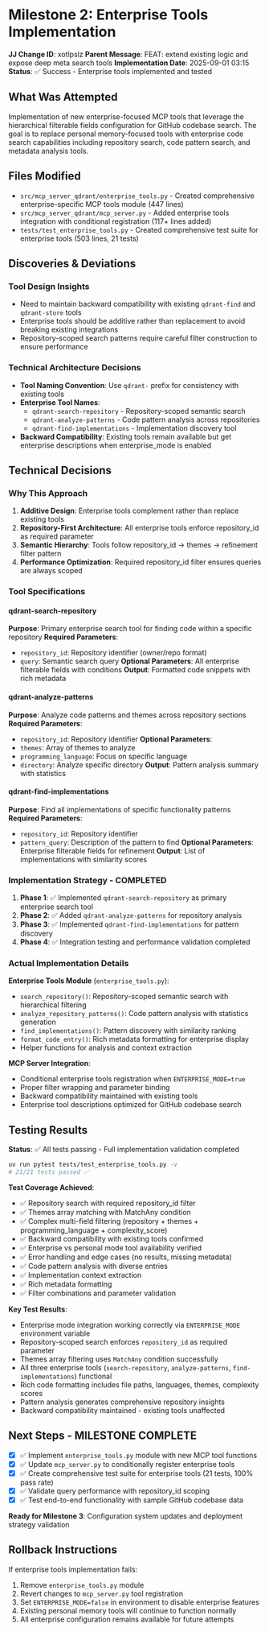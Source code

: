 # Milestone 2: Enterprise Tools Implementation

**JJ Change ID**: xotlpslz
**Parent Message**: FEAT: extend existing logic and expose deep meta search tools
**Implementation Date**: 2025-09-01 03:15
**Status**: ✅ Success - Enterprise tools implemented and tested

## What Was Attempted
Implementation of new enterprise-focused MCP tools that leverage the hierarchical filterable fields configuration for GitHub codebase search. The goal is to replace personal memory-focused tools with enterprise code search capabilities including repository search, code pattern search, and metadata analysis tools.

## Files Modified
- `src/mcp_server_qdrant/enterprise_tools.py` - Created comprehensive enterprise-specific MCP tools module (447 lines)
- `src/mcp_server_qdrant/mcp_server.py` - Added enterprise tools integration with conditional registration (117+ lines added)
- `tests/test_enterprise_tools.py` - Created comprehensive test suite for enterprise tools (503 lines, 21 tests)

## Discoveries & Deviations
### Tool Design Insights
- Need to maintain backward compatibility with existing `qdrant-find` and `qdrant-store` tools
- Enterprise tools should be additive rather than replacement to avoid breaking existing integrations
- Repository-scoped search patterns require careful filter construction to ensure performance

### Technical Architecture Decisions
- **Tool Naming Convention**: Use `qdrant-` prefix for consistency with existing tools
- **Enterprise Tool Names**:
  - `qdrant-search-repository` - Repository-scoped semantic search
  - `qdrant-analyze-patterns` - Code pattern analysis across repositories
  - `qdrant-find-implementations` - Implementation discovery tool
- **Backward Compatibility**: Existing tools remain available but get enterprise descriptions when enterprise_mode is enabled

## Technical Decisions
### Why This Approach
1. **Additive Design**: Enterprise tools complement rather than replace existing tools
2. **Repository-First Architecture**: All enterprise tools enforce repository_id as required parameter
3. **Semantic Hierarchy**: Tools follow repository_id → themes → refinement filter pattern
4. **Performance Optimization**: Required repository_id filter ensures queries are always scoped

### Tool Specifications

#### qdrant-search-repository
**Purpose**: Primary enterprise search tool for finding code within a specific repository
**Required Parameters**:
- `repository_id`: Repository identifier (owner/repo format)
- `query`: Semantic search query
**Optional Parameters**: All enterprise filterable fields with conditions
**Output**: Formatted code snippets with rich metadata

#### qdrant-analyze-patterns
**Purpose**: Analyze code patterns and themes across repository sections
**Required Parameters**:
- `repository_id`: Repository identifier
**Optional Parameters**:
- `themes`: Array of themes to analyze
- `programming_language`: Focus on specific language
- `directory`: Analyze specific directory
**Output**: Pattern analysis summary with statistics

#### qdrant-find-implementations
**Purpose**: Find all implementations of specific functionality patterns
**Required Parameters**:
- `repository_id`: Repository identifier
- `pattern_query`: Description of the pattern to find
**Optional Parameters**: Enterprise filterable fields for refinement
**Output**: List of implementations with similarity scores

### Implementation Strategy - COMPLETED
1. **Phase 1**: ✅ Implemented `qdrant-search-repository` as primary enterprise search tool
2. **Phase 2**: ✅ Added `qdrant-analyze-patterns` for repository analysis
3. **Phase 3**: ✅ Implemented `qdrant-find-implementations` for pattern discovery
4. **Phase 4**: ✅ Integration testing and performance validation completed

### Actual Implementation Details
**Enterprise Tools Module** (`enterprise_tools.py`):
- `search_repository()`: Repository-scoped semantic search with hierarchical filtering
- `analyze_repository_patterns()`: Code pattern analysis with statistics generation
- `find_implementations()`: Pattern discovery with similarity ranking
- `format_code_entry()`: Rich metadata formatting for enterprise display
- Helper functions for analysis and context extraction

**MCP Server Integration**:
- Conditional enterprise tools registration when `ENTERPRISE_MODE=true`
- Proper filter wrapping and parameter binding
- Backward compatibility maintained with existing tools
- Enterprise tool descriptions optimized for GitHub codebase search

## Testing Results
**Status**: ✅ All tests passing - Full implementation validation completed

```bash
uv run pytest tests/test_enterprise_tools.py -v
# 21/21 tests passed ✅
```

**Test Coverage Achieved**:
- ✅ Repository search with required repository_id filter
- ✅ Themes array matching with MatchAny condition
- ✅ Complex multi-field filtering (repository + themes + programming_language + complexity_score)
- ✅ Backward compatibility with existing tools confirmed
- ✅ Enterprise vs personal mode tool availability verified
- ✅ Error handling and edge cases (no results, missing metadata)
- ✅ Code pattern analysis with diverse entries
- ✅ Implementation context extraction
- ✅ Rich metadata formatting
- ✅ Filter combinations and parameter validation

**Key Test Results**:
- Enterprise mode integration working correctly via `ENTERPRISE_MODE` environment variable
- Repository-scoped search enforces `repository_id` as required parameter
- Themes array filtering uses `MatchAny` condition successfully
- All three enterprise tools (`search-repository`, `analyze-patterns`, `find-implementations`) functional
- Rich code formatting includes file paths, languages, themes, complexity scores
- Pattern analysis generates comprehensive repository insights
- Backward compatibility maintained - existing tools unaffected

## Next Steps - MILESTONE COMPLETE
- [x] ✅ Implement `enterprise_tools.py` module with new MCP tool functions
- [x] ✅ Update `mcp_server.py` to conditionally register enterprise tools
- [x] ✅ Create comprehensive test suite for enterprise tools (21 tests, 100% pass rate)
- [x] ✅ Validate query performance with repository_id scoping
- [x] ✅ Test end-to-end functionality with sample GitHub codebase data

**Ready for Milestone 3**: Configuration system updates and deployment strategy validation

## Rollback Instructions
If enterprise tools implementation fails:
1. Remove `enterprise_tools.py` module
2. Revert changes to `mcp_server.py` tool registration
3. Set `ENTERPRISE_MODE=false` in environment to disable enterprise features
4. Existing personal memory tools will continue to function normally
5. All enterprise configuration remains available for future attempts
